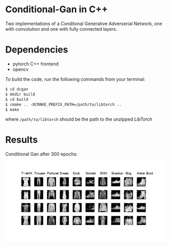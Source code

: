 # Conditional-Gan in C++

Two implementations of a Conditonal Generative Adverserial Network, 
one with convolution and one with fully connected layers.

# Dependencies 
- pytorch C++ frontend
- opencv

To build the code, run the following commands from your terminal:

```shell
$ cd dcgan
$ mkdir build
$ cd build
$ cmake .. -DCMAKE_PREFIX_PATH=/path/to/libtorch ..
$ make
```

where `/path/to/libtorch` should be the path to the unzipped *LibTorch*

# Results
  Conditional Gan after 300 epochs:
  
![alt text](https://github.com/raphael-fortunato/Cpp-projects/blob/master/Condition%20Generative%20Adversarial%20Networks/Visualisation/Conditional_gan-epoch300.png)


